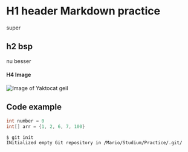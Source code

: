 # H1 header Markdown practice
super

## h2 bsp
nu besser



#### H4 Image
![Image of Yaktocat geil](https://octodex.github.com/images/yaktocat.png)


## Code example

``` Java
int number = 0
int[] arr = {1, 2, 6, 7, 100}
```

```
$ git init
INitialized empty Git repository in /Mario/Studium/Practice/.git/
```
